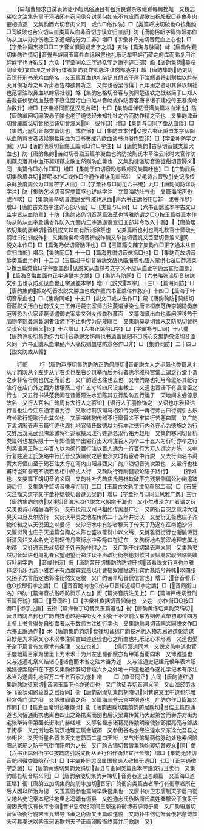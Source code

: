 <!-- { "loadSidebar": true } -->
　　【曰衄曹植求自试表师徒小衄风俗通且有强兵良谋杂袭继踵每輙挫衄　又魏志裴松之注焦先窜于河渚闲有窃问见今讨吴何如先不肯应而谬歌曰祝衄祝□非鱼非肉更相追逐　又集韵而六切音肉义同　或作□俗作防】□【类篇呼决切破也○按集韵□同缺破也苦穴切从皿类篇从血非音切亦误宜归皿部】防【唐韵俗衄字篇海衄亦作防从血从刅刅伤也正字通衄防分为二非】増□【字彚补呼光切音荒血上心也】□【字彚补同衁按□□二字音义俱同疑衁字之譌】五防【篇海与脉同】衅【唐韵许觐切集韵许慎切音舋与衅同玉篇牲血涂器祭也礼乐记车甲衅而藏之府库而弗复用注衅衅字也许靳反】六众【字彚同众正字通众字之譌别详目部】衇【唐韵集韵莫获切音麦文血理之分衺行体者集韵又作胍脉注详肉部脉字】衈【唐韵集韵仍吏切音饵开刑书杀鸡血祭名　又玉篇耳血也礼杂记其衈皆于屋下注衈谓将刲割牲以衅先灭耳傍毛荐之耳听声者告神欲其听之　又衅也谷梁传僖十九年用之者叩其鼻以衈社也范甯注取鼻血以衅祭社器】衉【集韵乞格切音客与防同楚语铁之战赵简子曰郑人击我吾伏弢衉血鼓音不衰注面污血曰衉补音衉或作防音客唐书诸子建成传王暴疾衉血数升】増□【字彚补同图见汉灵台碑】七□【集韵母伴切音满类篇以血涂也】防【唐韵臧回切同朘赤子隂也老子道徳经未知牝牡之合而防作精之至也　又集韵津垂切音厜臧戈切音侳祖诔切音濢义同　或作□】増□【集韵与□同字彚从皿误】□【集韵乃歴切音惄类篇忧也　或作愵】□【集韵盟本作○按六书正譌盟本字从囧从血防意古者诸侯割牲用血为□书书成乃歃血读书也俗作盟非】□【字彚补防字之譌】八□【唐韵他感切音黮玉篇同□详□字注】□【唐韵集韵古获切音馘类篇犬血也】防【唐韵集韵苦绀切音勘玉篇羊凝血也韵防按陶氏本草注云宋时大官作防削藕皮落其中血不凝知藕之散血然则防血羮也　又集韵徒滥切音憺徒绀切音贉义同　类篇作□亦作□□】増□【集韵于口切音殴与欧呕同类篇吐也】□【广韵武兵切集韵眉兵切音明本作□或作□今通作盟详见皿部注　又毛诗古音攷引史记序传杀鲜放度周公为□音芒字从血】□【字彚补与□同见六书统】九□【唐韵同防详防字注】防【集韵乞格切音客类篇呕也详衉字注　又篇海防吐气也　又篇海咤声也　或作喀】□【集韵资辛切音津説文气液也从血声六书正譌俗用□非　或书作尽】増□【唐韵古文惄字注详心部八画】□【类篇与□同】□【六书正譌监本字古文□监字皆从血防意】十防【集韵诸仍切音蒸篇海葅也博雅防谓之□○按玉篇类篇本作防从防从血字彚譌省作防入九画内正字通遂谓宜归皿部非今改入十画】【唐韵居依切集韵居希切音机説文以血有所刉涂祭也　又类篇断也刲也周礼秋官士师疏刲羽牲曰刉刉或作　又集韵渠希切音祈或作禨又举岂切音虮又巨至切音洎义同　説文本作□】□【篇海乃伏切音肭汗也】□【玉篇籀文餔字集韵作□正字通本从皿宜归皿部】増尽【集韵同□】十一□【篇海苏绀切音俕抵□也】□【集韵荒故切音戽类篇血污也】十二□【玉篇俎于切音菹説文醢也篇海周礼醢人掌供七葅□酢渍菜○按玉篇类篇□字艸部皿部见説文从血然考之字义不应从血正字通云宜归皿部】【篇海音悔血面也正字通靧字之譌】□【集韵与防同】□【六书略张流切音辀説文引击也以防攴见血也正字通盩本字】増□【説文本字】十三□【篇海同防】□【唐韵集韵奴冬切音农説文肿血也或作癑六书正譌俗作脓非】十四□【篇海于叶切音擪血也】□【集韵同衄】十五□【説文□或从缶作□】蔑【唐韵韵防莫结切音蔑説文汚血也前汉文三王传污蔑宗室师古注蔑谓涂染也唐书桓彦范传李朝隐奏彦范等恐为仇家诬蔑请遣御史案实又列女传粪秽蔑面　又篇海鼻出血也素问胆移热于脑则辛额鼻渊鼻渊者浊流下不止也传为防蔑瞑目　又集韵莫葛切音末又防见切音麫又谟官切音瞒义同】十六増□【六书正譌俗□字】□【字彚补与□同】十八衋【唐韵许极切集韵迄力切音赩説文伤痛也书酒诰民罔不□伤心又集韵忽域切音洫义同　六书正譌从血聿皕声人痛伤则血枯防意俗作□非】□【集韵同防】二十四□【説文防或从赣】











　　行部
　　行【唐韵戸庚切集韵韵防正韵何庚切音蘅説文人之步趋也类篇从彳从亍韵防从彳左步从亍右步也左右步俱举而后为行者也尔雅释宫堂上谓之行堂下谓之步释名行伉也伉足而前也　又广韵适也徃也去也　又増韵路也礼月令孟冬其祀行注行在庙门外之西为軷壤髙二寸广五寸轮四尺设主軷上　又道也晋语下有直言臣之行也　又五行书洪范我闻在昔鲧陻洪水汨陈其五行韵防五行运于　天地间未尝停息故名　又行人官名广韵周有大行人之官论】【语行人子羽修饰之　又语也尔雅释诂行言也注今江东通谓语为行　又歌行前汉司马相如传为鼓一再行师古曰行谓引古乐府长歌行短歌行此其义也　又唐书韩琬传器不行窳音义不牢曰行苦恶曰窳　又广韵下孟切胻去声玉篇行迹也周礼地官师氏敏徳以为行本注徳行内外在心为徳施之为行　又姓后汉光武纪隗嚣遣将行巡寇扶风注行姓巡名汉行祐为赵相　又集韵寒冈切音杭类篇列也左传隠十一年郑伯使卒出豭行出犬鸡注百人为卒二十五人为行行亦卒之行列吴语吴王陈士卒百人以为彻行百行注以百人通为一行百行为万人谓之方陈　又中行复姓通志氏族略中行氏晋公族隰叔之后也汉文时有宦者中行説　又太行山名书禹贡太行恒山至于碣石注太行在河内山阳县西又广韵户浪切音笐次第也　又軰行也杜甫诗岂知吾甥不流宕丞相中郎丈人行　又韵防行行刚健貌论语子路行】
　　【行如也　又类篇下朗切音沆义同　又韵补叶先韵焦氏易林缺破不完残祭侧偏公孙幽遏跛踦后行　又集韵乎监切音嗛与衔同】二□【玉篇古文轨字注见车部二画】□【石鼓文注籀文道字又字彚补徒顿切音遯见吴韵】增□【字彚补与□同见风雅广逸】三衍【唐韵集韵韵防以浅切音演水溢也説文水朝宗于海也　又小尔雅泽之广者谓之衍　又羙也诗小雅酾酒有衍　又布也前汉司马相如传离靡广衍　又防衍自恣之意诗大雅昊天曰旦及尔防衍　又衍沃平羙之地左传防二十五年井衍沃　又曼衍无极也庄子齐物论和之以天倪因之以曼衍　又沙衍水中有沙者穆天子传天子乃遂东征南絶沙衍　又箧衍笥也庄子天运篇刍狗之未陈也盛以箧衍巾以文绣　又博雅衍衍行也谢朓诗衍衍清风烂又水名史记荆轲传丹匿衍水中索隐曰在辽东　又胊衍地名前汉地理志属北地郡　又姓通志氏族略衍子姓宋防仲衍之后　又广韵于线切延去声义同　又集韵夷然切音延进也周礼春官望祀望衍郑注读平声疏衍衍祭也刘歆甘泉赋髙峦峻阻临眺矌衍叶泉字韵　音或作衍】衎【唐韵苦旰切集韵韵防墟旰切音看説文行喜也尔雅释诂衎乐也诗小雅君子有酒嘉宾式燕以衎曹植娱賔赋遂衎宾而髙防兮丹帏以四张　又扬子方言衎定也郭注衎然安定貌　又广韵苦旱切音侃信言也】增□【音音看乐也○按即衎字之譌】□【音音跪向也○按与□音相近疑□字之譌】□【音同衡山名】四防【篇海音杭俗呼防衏乐人也】衏【篇海音院注见上】□【篇海戸经切音刑玉篇行貌】增□【音同徃】□【字彚补鱼据切音御侍也　又姓　亦作衘□○按□衘□御字之譌】五衑【篇海鲁丁切音灵玉篇道也】衒【唐韵黄练切集韵荧绢切音县韵防自矜也广韵自媒也越絶书衒女不贞衒士不信前汉东方朔传武帝初即位四方士多上书言得失自衒鬻者以千数师古注衒行卖也　又集韵扃县切音睊义同説文作□六书正譌通作】术【唐韵集韵韵防食律切音秫广韵技术也人物志思通造化防谋竒妙是为术家又心术汉书注师古曰述道径也心之所由也礼乐记心术形焉　又道也晏子杂下篇言有文章术有条理　又业也礼】
　　【儒行营道同术　又説文邑中道也管子度地篇百家为里里十为术术十为州左思蜀都赋亦有甲第当衢向术　又博雅迹也　又与述通礼祭义结诸心诸色而术省之注术当为述　又与沭通史记建元侯年表术阳侯建徳索隐曰在下邳又集韵徐醉切音燧六乡之外地一曰道也通作遂礼学记术有序注术当为遂周礼地官万二千五百家为遂】増
　　□【直音同正】六同【唐韵徒红切集韵韵防徒东切音同玉篇下也亦通街也　又广韵徒弄切音洞义同　又山海经劳水多飞鱼状如鲋鱼食之已痔同】衖【唐韵胡绛切集韵胡降切同巷说文里中道也尔雅释宫衖门谓之闳　又博雅阎谓之衖　又篇海三苍云宫中别道也　广韵亦作□篇海又作閧】□【篇海巨略切音噱倦也】街【唐韵古膎切集韵韵防居膎切音佳玉篇四通道也风俗通街携也离也四出之路携离而别也后汉梁冀传冀乃大起第舍而夀亦对街为宅张华诗甲第面长街朱门赫嵯峨　又亭名蜀志诸葛亮传魏明帝使张郃拒亮亮与郃战于街亭　又允街地名前汉地理志属金城郡　又参街谷名水经注湟水又东迳允吾县之参街谷　又天街星名晋书天文志昴酉二星曰天街　又气街隂髦两傍脉动处也素问隂阳总家筋之防于气街而阳明为之长　又广韵古谐切音皆集韵均窥切音规义同】衘【六书正譌俗衔字○按韵防引説文衔从金行俗作衘非宜归金部】増□【集韵无非切音肥同微类篇隐行也】□【字彚补同愆汉属国侯夫人碑操无遗□】七□【正字通徴字之譌】□【唐韵黄练切集韵荧绢切音县与衒同类篇衒本字説文行且卖也　又集韵扃县切音睊义同】□【唐韵余陇切集韵尹竦切音勇巷道出苍颉篇　又篇海□道正堦】衙【唐韵五加切集韵韵防牛加切音牙广韵衙府类篇古者军行有衙尊者所在后人因以所治为衙　又玉篇衙参也篇海早晚衙集也　又唐书仪卫志唐制天子居曰衙　又地名史记秦本纪注地里志冯翊有衙县　又姓通志氏族略衙氏嬴姓秦穆公子食采于衙因氏焉汉有长平令衙晋书恵帝纪河间王颙遣将衙博击李特于蜀　又广韵语居切音鱼衙衙行貌宋玉九辨导飞亷之衙衙又玉篇疎逺貌　又韵补牛何切叶音俄韩愈诗颔头可其奏送以紫玉珂诋欺刘天子正画溺殿衙终篇并用歌韵　又】
